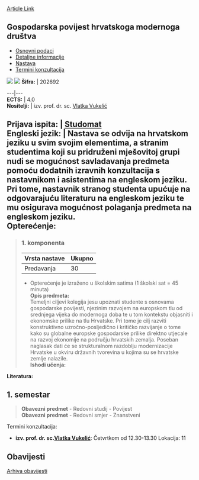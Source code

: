 [Article Link](https://www.fhs.hr/predmet/gphmd)

## Gospodarska povijest hrvatskoga modernoga društva
  * [Osnovni podaci](https://www.fhs.hr/predmet/gphmd#v1id-904807_674138_1_0 "Osnovni podaci")
  * [Detaljne informacije](https://www.fhs.hr/predmet/gphmd#v1id-904807_674138_1_1 "Detaljne informacije")
  * [Nastava](https://www.fhs.hr/predmet/gphmd#v1id-904807_674138_1_2 "Nastava")
  * [Termini konzultacija](https://www.fhs.hr/predmet/gphmd#v1id-904807_674138_1_3 "Termini konzultacija")


[![](https://www.fhs.hr/img/flags/gif/hr.gif)](https://www.fhs.hr/predmet/gphmd) [![](https://www.fhs.hr/img/flags/gif/gb.gif)](https://www.fhs.hr/en/course/ecohis_a)
**Šifra:** |  202692  
  
---|---  
**ECTS:** |  4.0   
**Nositelji:** |  izv. prof. dr. sc. [Vlatka Vukelić](https://www.fhs.hr/djelatnik/vlatka.vukelic)   
  
**Prijava ispita:** |  [Studomat](http://www.isvu.hr/studomat)  
**Engleski jezik:** |  Nastava se odvija na hrvatskom jeziku u svim svojim elementima, a stranim studentima koji su pridruženi mješovitoj grupi nudi se mogućnost savladavanja predmeta pomoću dodatnih izravnih konzultacija s nastavnikom i asistentima na engleskom jeziku. Pri tome, nastavnik stranog studenta upućuje na odgovarajuću literaturu na engleskom jeziku te mu osigurava mogućnost polaganja predmeta na engleskom jeziku.   
**Opterećenje:**  
---  
> ### 1. komponenta
> | Vrsta nastave | Ukupno  
> ---|---  
> Predavanja | 30  
> * Opterećenje je izraženo u školskim satima (1 školski sat = 45 minuta)   
**Opis predmeta:**  
> Temeljni ciljevi kolegija jesu upoznati studente s osnovama gospodarske povijesti, njezinim razvojem na europskom tlu od srednjega vijeka do modernoga doba te u tom kontekstu objasniti i ekonomske prilike na tlu Hrvatske. Pri tome je cilj razviti konstruktivno uzročno-posljedično i kritičko razvijanje o tome kako su globalne europske gospodarske prilike direktno utjecale na razvoj ekonomije na području hrvatskih zemalja. Poseban naglasak dati će se strukturalnom razdoblju modernizacije Hrvatske u okviru državnih tvorevina u kojima su se hrvatske zemlje nalazile.  
**Ishodi učenja:**  

  
**Literatura:**  

  
**1. semestar**  
---  
> **Obavezni predmet** - Redovni studij - Povijest  
>  **Obavezni predmet** - Redovni smjer - Znanstveni  
>   
Termini konzultacija: 
  * **izv. prof. dr. sc.[Vlatka Vukelić](https://www.fhs.hr/djelatnik/vlatka.vukelic)**: 
Četvrtkom od 12.30-13.30
Lokacija: 11 


## Obavijesti
[Arhiva obavijesti](https://www.fhs.hr/predmet/gphmd?@=218db#news_116752 "Arhiva obavijesti")
